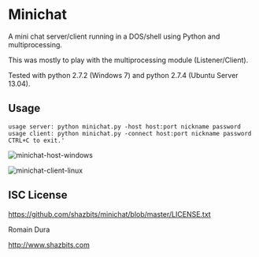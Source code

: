 Minichat
========

A mini chat server/client running in a DOS/shell using Python and multiprocessing.

This was mostly to play with the multiprocessing module (Listener/Client).

Tested with python 2.7.2 (Windows 7) and python 2.7.4 (Ubuntu Server 13.04).

## Usage

```
usage server: python minichat.py -host host:port nickname password
usage client: python minichat.py -connect host:port nickname password
CTRL+C to exit.'
```

![minichat-host-windows](http://www.shazbits.com/images/minichat-host-windows.png)

![minichat-client-linux](http://www.shazbits.com/images/minichat-client-linux.png)

## ISC License

https://github.com/shazbits/minichat/blob/master/LICENSE.txt

Romain Dura

http://www.shazbits.com
